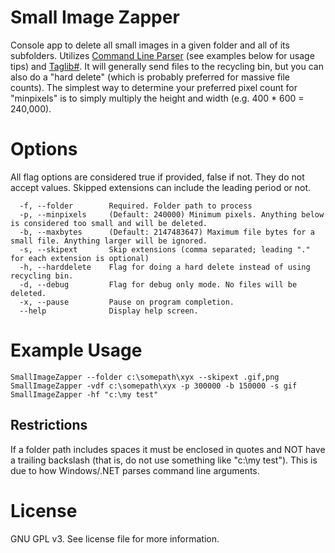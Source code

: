 # Small Image Zapper
Console app to delete all small images in a given folder and all of its subfolders. Utilizes [Command Line Parser](https://github.com/gsscoder/commandline) 
(see examples below for usage tips) and [Taglib#](https://github.com/mono/taglib-sharp/tree/master/src). It will generally send files to the recycling bin, 
but you can also do a "hard delete" (which is probably preferred for massive file counts). The simplest way to determine your preferred pixel count for 
"minpixels" is to simply multiply the height and width (e.g. 400 * 600 = 240,000).

# Options
All flag options are considered true if provided, false if not. They do not accept values. Skipped extensions can include the leading period or not.
```
  -f, --folder        Required. Folder path to process
  -p, --minpixels     (Default: 240000) Minimum pixels. Anything below is considered too small and will be deleted.
  -b, --maxbytes      (Default: 2147483647) Maximum file bytes for a small file. Anything larger will be ignored.
  -s, --skipext       Skip extensions (comma separated; leading "." for each extension is optional)
  -h, --harddelete    Flag for doing a hard delete instead of using recycling bin.
  -d, --debug         Flag for debug only mode. No files will be deleted.
  -x, --pause         Pause on program completion.
  --help              Display help screen.
```

# Example Usage
```
SmallImageZapper --folder c:\somepath\xyx --skipext .gif,png
SmallImageZapper -vdf c:\somepath\xyx -p 300000 -b 150000 -s gif
SmallImageZapper -hf "c:\my test"
```

## Restrictions
If a folder path includes spaces it must be enclosed in quotes and NOT have a trailing backslash (that is, do not use something like "c:\my test\"). This is due to how Windows/.NET parses command line arguments.

# License
GNU GPL v3. See license file for more information.
